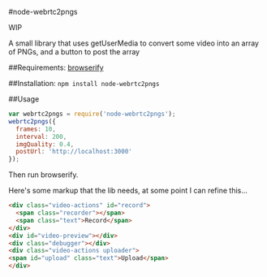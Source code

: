 #node-webrtc2pngs

WIP

A small library that uses getUserMedia to convert some video into an array of
PNGs, and a button to post the array

##Requirements:
[browserify](http://browserify.org/)

##Installation:
`npm install node-webrtc2pngs`

##Usage
```javascript
var webrtc2pngs = require('node-webrtc2pngs');
webrtc2pngs({
  frames: 10,
  interval: 200,
  imgQuality: 0.4,
  postUrl: 'http://localhost:3000'
});
```

Then run browserify.

Here's some markup that the lib needs, at some point I can refine this...

```html
<div class="video-actions" id="record">
  <span class="recorder"></span>
  <span class="text">Record</span>
</div>
<div id="video-preview"></div>
<div class="debugger"></div>
<div class="video-actions uploader">
<span id="upload" class="text">Upload</span>
</div>
```
